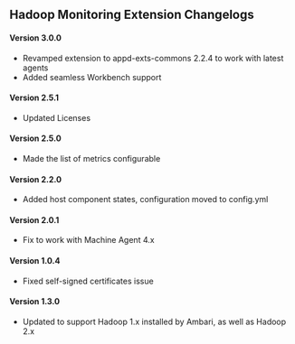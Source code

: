 ## Hadoop Monitoring Extension Changelogs

#### Version 3.0.0
- Revamped extension to appd-exts-commons 2.2.4 to work with latest agents
- Added seamless Workbench support

#### Version 2.5.1
- Updated Licenses

#### Version 2.5.0
- Made the list of metrics configurable

#### Version 2.2.0
- Added host component states, configuration moved to config.yml

#### Version 2.0.1
- Fix to work with Machine Agent 4.x

#### Version 1.0.4
- Fixed self-signed certificates issue

#### Version 1.3.0
- Updated to support Hadoop 1.x installed by Ambari, as well as Hadoop 2.x